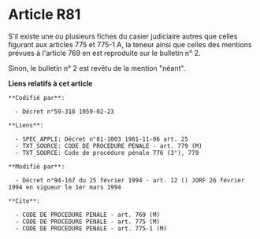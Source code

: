 # Article R81

S'il existe une ou plusieurs fiches du casier judiciaire autres que celles figurant aux articles 775 et 775-1 A, la teneur
ainsi que celles des mentions prévues à l'article 769 en est reproduite sur le bulletin n° 2.

Sinon, le bulletin n° 2 est revêtu de la mention "néant".

**Liens relatifs à cet article**

	**Codifié par**:

	  - Décret n°59-318 1959-02-23

	**Liens**:

	  - SPEC_APPLI: Décret n°81-1003 1981-11-06 art. 25
	  - TXT_SOURCE: CODE DE PROCEDURE PENALE - art. 779 (M)
	  - TXT_SOURCE: Code de procédure pénale 776 (3°), 779

	**Modifié par**:

	  - Décret n°94-167 du 25 février 1994 - art. 12 () JORF 26 février 1994 en vigueur le 1er mars 1994

	**Cite**:

	  - CODE DE PROCEDURE PENALE - art. 769 (M)
	  - CODE DE PROCEDURE PENALE - art. 775 (M)
	  - CODE DE PROCEDURE PENALE - art. 775-1 (M)
